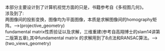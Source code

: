 本部分主要设计到了计算机视觉方面的只是，书籍参考自《多视图几何》。<br>
涉及到了:<br>
两图像间的投影变换，图像均为平面图像，本质是求解图像间的homography矩阵。-->(projective_geometry)<br>
fundamental matrix性质验证以及求解，三维重建(参考自高翔博士的slam14讲第二版第五章),其中fundamental matrix 的求解用到了8点法和RANSAC算法。-->(two_views_geometry)<br>

